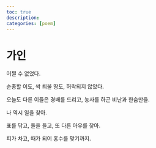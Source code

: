 ```yaml
---
toc: true
description:
categories: [poem]
---
```

# 가인

어쩔 수 없었다.

순종할 이도,
싹 틔울 땅도,
허락되지 않았다.

오늘도
다른 이들은
경배를 드리고, 농사를 하곤
비난과 한숨만을.

나 역시 일을 찾아.

표를 닦고,
돌을 들고,
또 다른 아우를 찾아.

피가 차고,
때가 되어
홍수를 맞기까지.

